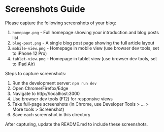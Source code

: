 # Screenshots Guide

Please capture the following screenshots of your blog:

1. `homepage.png` - Full homepage showing your introduction and blog posts list
2. `blog-post.png` - A single blog post page showing the full article layout
3. `mobile-view.png` - Homepage in mobile view (use browser dev tools, set to iPhone 12 Pro)
4. `tablet-view.png` - Homepage in tablet view (use browser dev tools, set to iPad Air)

Steps to capture screenshots:
1. Run the development server: `npm run dev`
2. Open Chrome/Firefox/Edge
3. Navigate to http://localhost:3000
4. Use browser dev tools (F12) for responsive views
5. Take full-page screenshots (in Chrome, use Developer Tools > ... > More tools > Screenshot)
6. Save each screenshot in this directory

After capturing, update the README.md to include these screenshots.